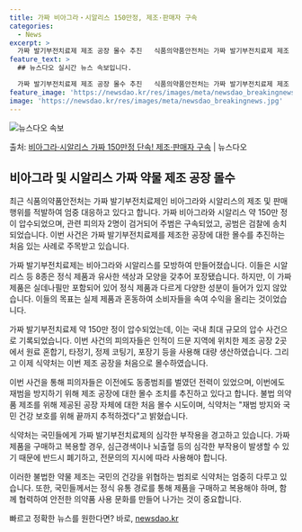 ```yaml
---
title: 가짜 비아그라‧시알리스 150만정, 제조·판매자 구속
categories:
  - News
excerpt: >
  가짜 발기부전치료제 제조 공장 몰수 추진   식품의약품안전처는 가짜 발기부전치료제 제조 및 판매 행위를 적발…
feature_text: >
  ## 뉴스다오 실시간 뉴스 속보입니다.

  가짜 발기부전치료제 제조 공장 몰수 추진   식품의약품안전처는 가짜 발기부전치료제 제조 및 판매 행위를 적발…
feature_image: 'https://newsdao.kr/res/images/meta/newsdao_breakingnews.jpg'
image: 'https://newsdao.kr/res/images/meta/newsdao_breakingnews.jpg'
---
```


![뉴스다오 속보](https://newsdao.kr/res/images/meta/newsdao_breakingnews.jpg)

<p>출처: <a href="https://newsdao.kr/4073" rel="dofollow">비아그라‧시알리스 가짜 150만정 단속! 제조·판매자 구속</a> | 뉴스다오</p>

## 비아그라 및 시알리스 가짜 약물 제조 공장 몰수

최근 식품의약품안전처는 가짜 발기부전치료제인 비아그라와 시알리스의 제조 및 판매 행위를 적발하여 엄중 대응하고 있다고 합니다. 가짜 비아그라와 시알리스 약 150만 정이 압수되었으며, 관련 피의자 2명이 검거되어 주범은 구속되었고, 공범은 검찰에 송치되었습니다. 이번 사건은 가짜 발기부전치료제를 제조한 공장에 대한 몰수를 추진하는 처음 있는 사례로 주목받고 있습니다.

가짜 발기부전치료제는 비아그라와 시알리스를 모방하여 만들어졌습니다. 이들은 시알리스 등 8종은 정식 제품과 유사한 색상과 모양을 갖추어 포장됐습니다. 하지만, 이 가짜 제품은 실데나필만 포함되어 있어 정식 제품과 다르게 다양한 성분이 들어가 있지 않았습니다. 이들의 목표는 실제 제품과 혼동하여 소비자들을 속여 수익을 올리는 것이었습니다.

가짜 발기부전치료제 약 150만 정이 압수되었는데, 이는 국내 최대 규모의 압수 사건으로 기록되었습니다. 이번 사건의 피의자들은 인적이 드문 지역에 위치한 제조 공장 2곳에서 원료 혼합기, 타정기, 정제 코팅기, 포장기 등을 사용해 대량 생산하였습니다. 그리고 이제 식약처는 이번 제조 공장을 처음으로 몰수하였습니다.

이번 사건을 통해 피의자들은 이전에도 동종범죄를 벌였던 전력이 있었으며, 이번에도 재범을 방지하기 위해 제조 공장에 대한 몰수 조치를 추진하고 있다고 합니다. 불법 의약품 제조를 위해 제공된 공장 자체에 대한 처음 몰수 시도이며, 식약처는 "재범 방지와 국민 건강 보호를 위해 끝까지 추적하겠다"고 밝혔습니다.

식약처는 국민들에게 가짜 발기부전치료제의 심각한 부작용을 경고하고 있습니다. 가짜 제품을 구매하고 복용할 경우, 심근경색이나 뇌출혈 등의 심각한 부작용이 발생할 수 있기 때문에 반드시 폐기하고, 전문의의 지시에 따라 사용해야 합니다.

이러한 불법한 약물 제조는 국민의 건강을 위협하는 범죄로 식약처는 엄중히 다루고 있습니다. 또한, 국민들께서는 정식 유통 경로를 통해 제품을 구매하고 복용해야 하며, 함께 협력하여 안전한 의약품 사용 문화를 만들어 나가는 것이 중요합니다. 

빠르고 정확한 뉴스를 원한다면? 바로, <a href="https://newsdao.kr" rel="dofollow">newsdao.kr</a>


